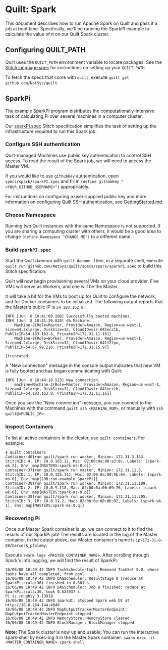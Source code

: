 # Quilt: Spark
This document describes how to run Apache Spark on Quilt and pass it a job at
boot time. Specifically, we'll be running the SparkPI example to calculate the
value of π on our Quilt Spark cluster.

## Configuring QUILT_PATH
Quilt uses the `QUILT_PATH` environment variable to locate packages. See the
[Stitch language spec](../../docs/Stitch.md#quilt_path) for instructions on
setting up your `QUILT_PATH`.

To fetch the specs that come with `quilt`, execute `quilt get github.com/NetSys/quilt`.

## SparkPi
The example SparkPi program distributes the computationally-intensive task of
calculating Pi over several machines in a computer cluster.

Our [sparkPI.spec](sparkPI.spec) Stitch specification simplifies the
task of setting up the infrastructure required to run this Spark job.

### Configure SSH authentication
Quilt-managed Machines use public key authentication to control SSH access.
To read the result of the Spark job, we will need to access the Master VM.

If you would like to use `githubKey` authentication, open
`specs/spark/sparkPI.spec` and fill in
`(define githubKey "<YOUR_GITHUB_USERNAME>")` appropriately.

For instructions on configuring a user-supplied public key and more information
on configuring Quilt SSH authentication, see
[GettingStarted.md](../../docs/GettingStarted.md#set-up-your-ssh-authentication).

### Choose Namespace
Running two Quilt instances with the same Namespace is not supported.
If you are sharing a computing cluster with others, it would be a good idea to
change `(define Namespace "CHANGE_ME")` to a different name.

### Build `sparkPI.spec`
Start the Quilt daemon with `quilt daemon`. Then, in a separate shell, execute
`quilt run github.com/NetSys/quilt/specs/spark/sparkPI.spec` to
build this Stitch specification.

Quilt will now begin provisioning several VMs on your cloud provider. Five VMs
will serve as Workers, and one will be the Master.

It will take a bit for the VMs to boot up for Quilt to configure the network,
and for Docker containers to be initialized. The following output reports that
the Master's public IP is `54.183.162.8`:
```
INFO [Jun  8 10:41:09.268] Successfully booted machines.
INFO [Jun  8 10:41:20.820] db.Machine:
    Machine-2{Role=Master, Provider=Amazon, Region=us-west-1, Size=m4.2xlarge, DiskSize=32, CloudID=sir-041ecz1b, PublicIP=54.183.162.8, PrivateIP=172.31.11.161}
    Machine-8{Role=Worker, Provider=Amazon, Region=us-west-1, Size=m4.2xlarge, DiskSize=32, CloudID=sir-041f2tpn, PublicIP=54.67.99.218, PrivateIP=172.31.15.97}

[truncated]
```

A "New connection" message in the console output indicates that new VM is fully
booted and has began communicating with Quilt:

```
INFO [Jun  8 10:44:10.523] New connection.
    machine=Machine-2{Role=Master, Provider=Amazon, Region=us-west-1, Size=m4.2xlarge, DiskSize=32, CloudID=sir-041ecz1b, PublicIP=54.183.162.8, PrivateIP=172.31.11.161}
```

Once you see the "New connection" message, you can connect to the Machines with the command
`quilt ssh <MACHINE_NUM>`, or manually with `ssh quilt@<PUBLIC_IP>`.

### Inspect Containers
To list all active containers in the cluster, use `quilt containers`.  For example:
```
$ quilt containers
Container-40{run quilt/spark run worker, Minion: 172.31.3.163, StitchID: 4, IP: 10.0.163.12, Mac: 02:00:0a:00:a3:0c, Labels: [spark-wk-2], Env: map[MASTERS:spark-ms-0.q]}
Container-37{run quilt/spark run master, Minion: 172.31.11.3, StitchID: 1, IP: 10.0.155.142, Mac: 02:00:0a:00:9b:8e, Labels: [spark-ms-0], Env: map[JOB:run-example SparkPi]}
Container-38{run quilt/spark run worker, Minion: 172.31.11.189, StitchID: 2, IP: 10.0.9.118, Mac: 02:00:0a:00:09:76, Labels: [spark-wk-0], Env: map[MASTERS:spark-ms-0.q]}
Container-39{run quilt/spark run worker, Minion: 172.31.11.205, StitchID: 3, IP: 10.0.11.2, Mac: 02:00:0a:00:0b:02, Labels: [spark-wk-1], Env: map[MASTERS:spark-ms-0.q]}
```

### Recovering Pi
Once our Master Spark container is up, we can connect to it to find the results of
our SparkPi job! The results are located in the log of the Master container. In
the output above, our Master container's name is `ip-172-31-8-88/berserk_ptolemy`.

Execute `swarm logs <MASTER_CONTAINER_NAME>`. After
scrolling through Spark's info logging, we will find the result of SparkPi:

```
16/06/08 18:49:42 INFO TaskSchedulerImpl: Removed TaskSet 0.0, whose tasks have all completed, from pool
16/06/08 18:49:42 INFO DAGScheduler: ResultStage 0 (reduce at SparkPi.scala:36) finished in 0.381 s
16/06/08 18:49:42 INFO DAGScheduler: Job 0 finished: reduce at SparkPi.scala:36, took 0.525937 s
Pi is roughly 3.13918
16/06/08 18:49:42 INFO SparkUI: Stopped Spark web UI at http://10.0.254.144:4040
16/06/08 18:49:42 INFO MapOutputTrackerMasterEndpoint: MapOutputTrackerMasterEndpoint stopped!
16/06/08 18:49:42 INFO MemoryStore: MemoryStore cleared
16/06/08 18:49:42 INFO BlockManager: BlockManager stopped
```

**Note:** The Spark cluster is now up and usable. You can run the interactive
spark-shell by exec-ing it in the Master Spark container:
`swarm exec -it <MASTER_CONTAINER_NAME> spark-shell`

